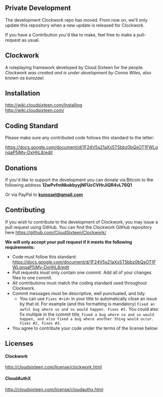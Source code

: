 Private Development
---------

The development Clockwork repo has moved. From now on, we'll only update this repository when a new update is released for Clockwork.

If you have a Contribution you'd like to make, feel free to make a pull-request as usual.

Clockwork
---------
A roleplaying framework developed by Cloud Sixteen for the people.  
*Clockwork was created and is under development by Conna Wiles, also known as kurozael.*

Installation
------------
http://wiki.cloudsixteen.com/Installing  
http://wiki.cloudsixteen.com/

Coding Standard
------------
Please make sure any contributed code follows this standard to the letter:

https://docs.google.com/document/d/1F24V5s21aXx5T5bbz0bQsOT1FWLgnqaP5iMy-DxHhL8/edit

Donations
------------
If you'd like to support the development you can donate via Bitcoin to the following address
**12wPvfmNkokbyyjNFUcCVHrJiQR4vL76Q1**

Or via PayPal to **kurozael@gmail.com**

Contributing
------------
If you wish to contribute to the development of Clockwork, you may issue a pull request using GitHub. You can find the Clockwork GitHub repository here https://github.com/CloudSixteen/Clockwork/
  
**We will only accept your pull request if it meets the following requirements:**
  
* Code must follow this standard: https://docs.google.com/document/d/1F24V5s21aXx5T5bbz0bQsOT1FWLgnqaP5iMy-DxHhL8/edit
* Pull requests must only contain one commit. Add all of your changes files to one commit.
* All contributions must match the coding standard used throughout Clockwork.
* Commit messages must be descriptive, well punctuated, and tidy.
  * You can use `Fixes #<id>` in your title to automatically close an issue by that id. For example (and this formatting is mandatory) `Fixed an awful bug where so and so would happen. Fixes #3.` You could also fix multiple in the commit title, `Fixed a bug where so and so would happen, and also fixed a bug where another thing would occur. Fixes #2, Fixes #3.`
* You agree to contribute your code under the terms of the license below:

Licenses
-------

#### Clockwork
http://cloudsixteen.com/license/clockwork.html

#### CloudAuthX
http://cloudsixteen.com/license/cloudauthx.html
